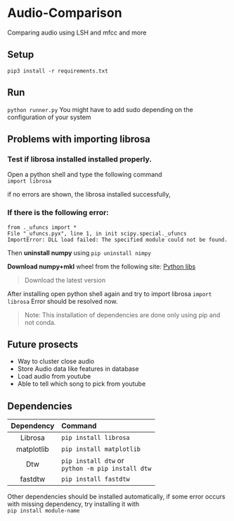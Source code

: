 # Audio-Comparison
Comparing audio using LSH and mfcc and more

## Setup
`pip3 install -r requirements.txt`

## Run
`python runner.py`
You might have to add sudo depending on the configuration of your system

## Problems with importing librosa
### Test if librosa installed installed properly. 
Open a python shell and type the following command  
`import librosa` 

if no errors are shown, the librosa installed successfully,
### If there is the following error:

```
from ._ufuncs import * 
File "_ufuncs.pyx", line 1, in init scipy.special._ufuncs 
ImportError: DLL load failed: The specified module could not be found.
```

Then **uninstall numpy** using 
`pip uninstall nimpy`

**Download numpy+mkl** wheel from the following site: [Python libs](https://www.lfd.uci.edu/~gohlke/pythonlibs/)
>Download the latest version

After installing open python shell again and try to import librosa
`import librosa`
Error should be resolved now.

>Note: This installation of dependencies are done only using pip and not conda.

## Future prosects
- Way to cluster close audio
- Store Audio data like features in database
- Load audio from youtube
- Able to tell which song to pick from youtube

## Dependencies
| Dependency  | Command |
| :-----------: | :------- |
| Librosa | `pip install librosa`  |
| matplotlib  | `pip install matplotlib`  |
| Dtw | `pip install dtw` or<br/> `python -m pip install dtw` |
| fastdtw | `pip install fastdtw` |

Other dependencies should be installed automatically, if some error occurs with missing dependency, try installing it with  
`pip install module-name`
